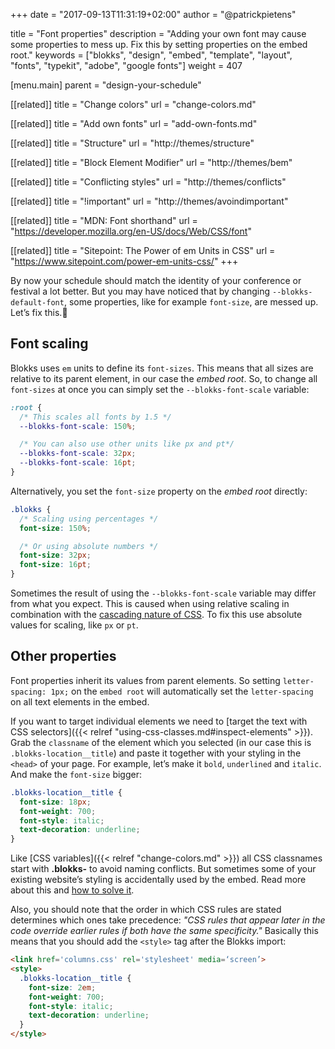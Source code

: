 +++
date            = "2017-09-13T11:31:19+02:00"
author          = "@patrickpietens"

title           = "Font properties"
description     = "Adding your own font may cause some properties to mess up. Fix this by setting properties on the embed root."
keywords        = ["blokks", "design", "embed", "template", "layout", "fonts", "typekit", "adobe", "google fonts"]
weight          = 407

[menu.main]
parent          = "design-your-schedule"

[[related]]
title = "Change colors"
url = "change-colors.md"

[[related]]
title = "Add own fonts"
url = "add-own-fonts.md"

[[related]]
title = "Structure"
url = "http://themes/structure"

[[related]]
title = "Block Element Modifier"
url = "http://themes/bem"

[[related]]
title = "Conflicting styles"
url = "http://themes/conflicts"

[[related]]
title = "!important"
url = "http://themes/avoindimportant"

[[related]]
title = "MDN: Font shorthand"
url = "https://developer.mozilla.org/en-US/docs/Web/CSS/font"

[[related]]
title = "Sitepoint: The Power of em Units in CSS"
url = "https://www.sitepoint.com/power-em-units-css/"
+++

By now your schedule should match the identity of your conference or festival a lot better. But you may have noticed that by changing `--blokks-default-font`, some properties, like for example `font-size`, are messed up. Let’s fix this.🔧

## Font scaling
Blokks uses `em` units to define its `font-sizes`. This means that all sizes are relative to its parent element, in our case the *embed root*. So, to change all `font-sizes` at once you can simply set the `--blokks-font-scale` variable:

```css
:root {
  /* This scales all fonts by 1.5 */
  --blokks-font-scale: 150%; 

  /* You can also use other units like px and pt*/
  --blokks-font-scale: 32px; 
  --blokks-font-scale: 16pt; 
}
```

Alternatively, you set the `font-size` property on the *embed root* directly:

```css
.blokks {
  /* Scaling using percentages */
  font-size: 150%;

  /* Or using absolute numbers */
  font-size: 32px;
  font-size: 16pt;
}
```

<span class='note'>Sometimes the result of using the `--blokks-font-scale` variable may differ from what you expect. This is caused when using relative scaling in combination with the [cascading nature of CSS](http://blokks/css). To fix this use absolute values for scaling, like `px` or `pt`.</span>

## Other properties
Font properties inherit its values from parent elements. So setting `letter-spacing: 1px;` on the `embed root` will automatically set the `letter-spacing` on all text elements in the embed. 
 
If you want to target individual elements we need to [target the text with CSS selectors]({{< relref "using-css-classes.md#inspect-elements" >}}). Grab the `classname` of the element which you selected (in our case this is `.blokks-location__title`) and paste it together with your styling in the `<head>` of your page. For example, let’s make it `bold`, `underlined` and `italic`. And make the `font-size` bigger:

```css
.blokks-location__title {
  font-size: 18px;
  font-weight: 700;
  font-style: italic;
  text-decoration: underline;
}
```

<span class='note'>Like [CSS variables]({{< relref "change-colors.md" >}}) all CSS classnames start with **.blokks-** to avoid naming conflicts. But sometimes some of your existing website’s styling is accidentally used by the embed. Read more about this and [how to solve it](http://themes/bem).</span>

<span class='note'>Also, you should note that the order in which CSS rules are stated determines which ones take precedence: <cite>"CSS rules that appear later in the code override earlier rules if both have the same specificity."</cite> Basically this means that you should add the `<style>` tag after the Blokks import:</span>

```html
<link href='columns.css' rel='stylesheet' media=‘screen’>
<style>
  .blokks-location__title {
    font-size: 2em;
    font-weight: 700;
    font-style: italic;
    text-decoration: underline;
  }
</style>
```